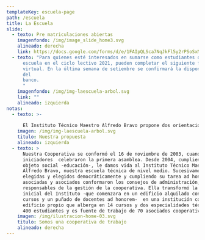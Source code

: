 ```yaml
---
templateKey: escuela-page
path: /escuela
title: La Escuela
slide:
  - texto: Pre matriculaciones abiertas
    imagenfondo: /img/image_slide_home3.svg
    alineado: derecha
    link: https://docs.google.com/forms/d/e/1FAIpQLSca7NqJkFl5y2rPSoSxMrPSD--57uBjpjUODdP4rXmy3Z_pKQ/viewform?vc=0&c=0&w=1&flr=0&gxids=7757
  - texto: "Para quienes esté interesados en sumarse como estudiantes de nuestra
      escuela en el ciclo lectivo 2021, pueden completar el siguiente formulario
      virtual. En la última semana de setiembre se confirmará la disponibiilidad
      del
      banco.                                                                                             \
      "
    imagenfondo: /img/img-laescuela-arbol.svg
    link: ""
    alineado: izquierda
notas:
  - texto: >-
      
      El Instituto Técnico Maestro Alfredo Bravo propone dos orientaciones técnicas (Construcciones e Industria de Procesos) a través de un camino basado etc etc etc....
    imagen: /img/img-laescuela-arbol.svg
    titulo: Nuestra propuesta
    alineado: izquierda
  - texto: >
      Nuestra Cooperativa se conformó el 16 de noviembre de 2003, cuando los
      iniciadores  celebraron la primera asamblea. Desde 2004, cumpliendo su
      objeto social -educación-, le damos vida al Instituto Técnico Maestro
      Alfredo Bravo, nuestra escuela técnica de nivel medio. Sucesivamente
      elegidas y elegidos democráticamente y cumpliendo su tarea ad honorem,
      asociadas y asociados conformaron los consejos de administración,
      responsables de la gestión de la cooperativa. Ella transformó la realidad
      inicial del Instituto -que comenzara en un edificio alquilado con dos
      cursos y un puñado de docentes ad honorem-  en una institución con
      edificio propio que alberga en 14 cursos y dos especialidades técnicas, a
      400 estudiantes y es fuente de trabajo de 70 asociados cooperativistas.
    imagen: /img/ilustracion-home-03.svg
    titulo: Somos una cooperativa de trabajo
    alineado: derecha
---
```

